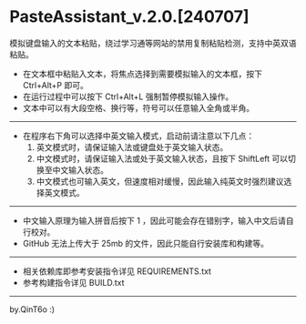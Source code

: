 # PasteAssistant_v.2.0.[240707]
模拟键盘输入的文本粘贴，绕过学习通等网站的禁用复制粘贴检测，支持中英双语粘贴。
- 在文本框中粘贴入文本，将焦点选择到需要模拟输入的文本框，按下 Ctrl+Alt+P 即可。
- 在运行过程中可以按下 Ctrl+Alt+L 强制暂停模拟输入操作。
- 文本中可以有大段空格、换行等，符号可以任意输入全角或半角。

------

- 在程序右下角可以选择中英文输入模式，启动前请注意以下几点：
  1. 英文模式时，请保证输入法或键盘处于英文输入状态。
  2. 中文模式时，请保证输入法或处于英文输入状态，且按下 ShiftLeft 可以切换至中文输入状态。
  3. 中文模式也可输入英文，但速度相对缓慢，因此输入纯英文时强烈建议选择英文模式。

------

- 中文输入原理为输入拼音后按下 1 ，因此可能会存在错别字，输入中文后请自行校对。
- GitHub 无法上传大于 25mb 的文件，因此只能自行安装库和构建等。

------

- 相关依赖库即参考安装指令详见 REQUIREMENTS.txt
- 参考构建指令详见 BUILD.txt

------

by.QinT6o :)